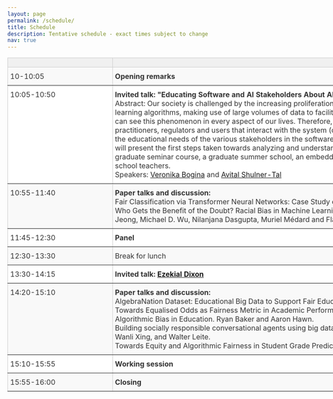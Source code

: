 ```yaml
---
layout: page
permalink: /schedule/
title: Schedule
description: Tentative schedule - exact times subject to change
nav: true
---
```


<!-- |                |            |
| ------------- |-------------|
| 10:00      | Opening remarks       |
| 10:05-10:50   | Invited talk: [Veronika Bogina](http://www.cycat.io/team/veronika-bogina/) and  [Avital Shulner-Tal](http://www.cycat.io/team/avital-shulner-tal/)        |
| 10:50-10:55   | Break        |
| 10:55-11:40   | Paper talks and discussion        |
| 11:40-11:45   | Break        |
| 11:45-12:30   | Panel        |
| 12:30-13:30   | Lunch break        |
| 13:30-14:15   | Invited talk: [Ezekial Dixon](https://www.asc.upenn.edu/people/faculty/ezekiel-dixon-roman-phd)        |
| 14:15-14:20   | Break        |
| 14:20-15:10   | Paper talks and discussion        |
| 15:10-15:55   | Working session        |
| 15:55-16:00   | Closing        |




 -->
<style type="text/css">
.tg  {border-collapse:collapse;border-color:#ccc;border-spacing:0;}
.tg td{background-color:#fff;border-color:#ccc;border-style:solid;border-width:1px;color:#333;
  overflow:hidden;padding:10px 5px;word-break:normal;}
.tg th{background-color:#f0f0f0;border-color:#ccc;border-style:solid;border-width:1px;color:#333;
  font-weight:normal;overflow:hidden;padding:10px 5px;word-break:normal;}
.tg .tg-0pky{border-color:inherit;text-align:left;vertical-align:top}
.tg .tg-btxf{background-color:#f9f9f9;border-color:inherit;text-align:left;vertical-align:top}
@media screen and (max-width: 767px) {.tg {width: auto !important;}.tg col {width: auto !important;}.tg-wrap {overflow-x: auto;-webkit-overflow-scrolling: touch;}}</style>
<div class="tg-wrap"><table class="tg" style="undefined;table-layout: fixed; width: 1260px">
<colgroup>
<col style="width: 236px">
<col style="width: 1024px">
</colgroup>
<thead>
  <tr>
    <th class="tg-0pky"></th>
    <th class="tg-0pky"></th>
  </tr>
</thead>
<tbody>
  <tr>
    <td class="tg-btxf">10-10:05</td>
    <td class="tg-btxf"><b>Opening remarks</b></td>
  </tr>
  <tr>
    <td class="tg-0pky">10:05-10:50</td>
    <td class="tg-0pky"><b>Invited talk: "Educating Software and AI Stakeholders About Algorithmic Fairness, Accountability, Transparency and Ethics."</b><br> Abstract: Our society is challenged by the increasing proliferation of opaque algorithmic systems that apply
		black box machine learning algorithms, making use of large volumes of data to facilitate decision
		making in a wide variety of sensitive applications. We can see this phenomenon in every aspect of
		our lives. Therefore, the education about FATE for different stakeholders: software practitioners,
		regulators and users that interact with the system (owners and subjects) - is required.
		The goal of this talk is to discuss the educational needs of the various stakeholders in the software
		industry in the fields of algorithmic transparency and fairness. We will present the first steps taken
		towards analyzing and understanding the educational needs in the framework of an academic
		graduate seminar course, a graduate summer school, an embedded lecture in a software
		engineering course, and a workshop for high school teachers.<br>Speakers: <a href="http://www.cycat.io/team/veronika-bogina/">Veronika Bogina</a> and  <a href="http://www.cycat.io/team/avital-shulner-tal/">Avital Shulner-Tal</a>
		</td>
  </tr>
  <tr>
    <td class="tg-btxf">10:55-11:40</td>
    <td class="tg-btxf"><b>Paper talks and discussion:</b><br>
		Fair Classification via Transformer Neural Networks: Case Study of an Educational Domain. Modar Sulaiman and Kallol Roy.<br>
		Who Gets the Benefit of the Doubt? Racial Bias in Machine Learning Algorithms Applied to Secondary School Math Education. Haewon Jeong, Michael D. Wu, Nilanjana Dasgupta, Muriel Médard and Flavio P. Calmon.
		</td>
  </tr>
  <tr>
    <td class="tg-0pky">11:45-12:30</td>
    <td class="tg-0pky"><b>Panel</b></td>
  </tr>
  <tr>
    <td class="tg-btxf">12:30-13:30</td>
    <td class="tg-btxf">Break for lunch</td>
  </tr>
  <tr>
    <td class="tg-0pky">13:30-14:15</td>
    <td class="tg-0pky"><b>Invited talk: <a href="https://www.asc.upenn.edu/people/faculty/ezekiel-dixon-roman-phd">Ezekial Dixon</a></b></td>
  </tr>
  <tr>
    <td class="tg-btxf">14:20-15:10</td>
    <td class="tg-btxf"><b>Paper talks and discussion:</b><br>
		AlgebraNation Dataset: Educational Big Data to Support Fair Educational Machine Learning. Wanli Xing, Chenglu Li, and Walter Leite.<br>
		Towards Equalised Odds as Fairness Metric in Academic Performance Prediction. Jannik Dunkelau and Manh Khoi Duong.<br>
		Algorithmic Bias in Education. Ryan Baker and Aaron Hawn.<br>
		Building socially responsible conversational agents using big data to support online learning: A case with Algebra Nation. Chenglu Li, Wanli Xing, and Walter Leite.<br>
		Towards Equity and Algorithmic Fairness in Student Grade Prediction. Zach Pardos and Weijie Jiang.
		</td>
  </tr>
  <tr>
    <td class="tg-0pky">15:10-15:55</td>
    <td class="tg-0pky"><b>Working session</b></td>
  </tr>
  <tr>
    <td class="tg-btxf">15:55-16:00</td>
    <td class="tg-btxf"><b>Closing</b></td>
  </tr>
</tbody>
</table></div>